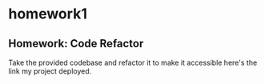 # homework1
## Homework: Code Refactor
Take the provided codebase and refactor it to make it accessible
here's the link my project deployed. 
